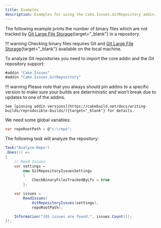 ```yaml
---
title: Examples
description: Examples for using the Cake.Issues.GitRepository addin.
---
```


The following example prints the number of binary files which are not tracked by
[Git Large File Storage](https://git-lfs.github.com/){target="_blank"} in a repository.

!!! warning
    Checking binary files requires Git and [Git Large File Storage](https://git-lfs.github.com/){target="_blank"}
    available on the local machine.

To analyze Git repositories you need to import the core addin and the Git repository support:

```csharp
#addin "Cake.Issues"
#addin "Cake.Issues.GitRepository"
```

!!! warning
    Please note that you always should pin addins to a specific version to make sure your builds are deterministic and
    won't break due to updates to one of the addins.

    See [pinning addin versions](https://cakebuild.net/docs/writing-builds/reproducible-builds/){target="_blank"} for details.

We need some global variables:

```csharp
var repoRootPath = @"c:\repo";
```

The following task will analyze the repository:

```csharp
Task("Analyze-Repo")
.Does(() =>
{
    // Read Issues.
    var settings =
        new GitRepositoryIssuesSettings
        {
            CheckBinaryFilesTrackedByLfs = true
        };

    var issues =
        ReadIssues(
            GitRepositoryIssues(settings),
            repoRootPath);

    Information("{0} issues are found.", issues.Count());
});
```

